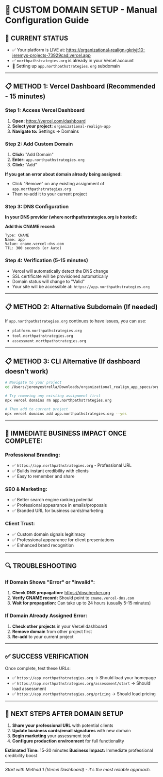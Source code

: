 # 🎯 CUSTOM DOMAIN SETUP - Manual Configuration Guide

## 🚀 **CURRENT STATUS**
- ✅ Your platform is LIVE at: https://organizational-realign-gkriyjt10-jeremys-projects-73929cad.vercel.app
- ✅ `northpathstrategies.org` is already in your Vercel account
- 🔄 Setting up `app.northpathstrategies.org` subdomain

---

## 📋 **METHOD 1: Vercel Dashboard (Recommended - 15 minutes)**

### Step 1: Access Vercel Dashboard
1. **Open:** https://vercel.com/dashboard
2. **Select your project:** `organizational-realign-app`
3. **Navigate to:** Settings → Domains

### Step 2: Add Custom Domain
1. **Click:** "Add Domain"
2. **Enter:** `app.northpathstrategies.org`
3. **Click:** "Add"

**If you get an error about domain already being assigned:**
- Click "Remove" on any existing assignment of `app.northpathstrategies.org`
- Then re-add it to your current project

### Step 3: DNS Configuration
**In your DNS provider (where northpathstrategies.org is hosted):**

**Add this CNAME record:**
```
Type: CNAME
Name: app
Value: cname.vercel-dns.com
TTL: 300 seconds (or Auto)
```

### Step 4: Verification (5-15 minutes)
- Vercel will automatically detect the DNS change
- SSL certificate will be provisioned automatically
- Domain status will change to "Valid"
- Your site will be accessible at: `https://app.northpathstrategies.org`

---

## 📋 **METHOD 2: Alternative Subdomain (If needed)**

If `app.northpathstrategies.org` continues to have issues, you can use:
- `platform.northpathstrategies.org`
- `tool.northpathstrategies.org`
- `assessment.northpathstrategies.org`

---

## 📋 **METHOD 3: CLI Alternative (If dashboard doesn't work)**

```bash
# Navigate to your project
cd /Users/jeremyestrella/Downloads/organizational_realign_app_specs/organizational_realign_app

# Try removing any existing assignment first
npx vercel domains rm app.northpathstrategies.org

# Then add to current project
npx vercel domains add app.northpathstrategies.org --yes
```

---

## 🎯 **IMMEDIATE BUSINESS IMPACT ONCE COMPLETE:**

### Professional Branding:
- ✅ `https://app.northpathstrategies.org` - Professional URL
- ✅ Builds instant credibility with clients
- ✅ Easy to remember and share

### SEO & Marketing:
- ✅ Better search engine ranking potential
- ✅ Professional appearance in emails/proposals
- ✅ Branded URL for business cards/marketing

### Client Trust:
- ✅ Custom domain signals legitimacy
- ✅ Professional appearance for client presentations
- ✅ Enhanced brand recognition

---

## 🔍 **TROUBLESHOOTING**

### If Domain Shows "Error" or "Invalid":
1. **Check DNS propagation:** https://dnschecker.org
2. **Verify CNAME record:** Should point to `cname.vercel-dns.com`
3. **Wait for propagation:** Can take up to 24 hours (usually 5-15 minutes)

### If Domain Already Assigned Error:
1. **Check other projects** in your Vercel dashboard
2. **Remove domain** from other project first
3. **Re-add** to your current project

---

## ✅ **SUCCESS VERIFICATION**

Once complete, test these URLs:
- ✅ `https://app.northpathstrategies.org` → Should load your homepage
- ✅ `https://app.northpathstrategies.org/assessment/start` → Should load assessment
- ✅ `https://app.northpathstrategies.org/pricing` → Should load pricing

---

## 🚀 **NEXT STEPS AFTER DOMAIN SETUP**

1. **Share your professional URL** with potential clients
2. **Update business cards/email signatures** with new domain
3. **Begin marketing** your assessment tool
4. **Configure production environment** for full functionality

**Estimated Time:** 15-30 minutes
**Business Impact:** Immediate professional credibility boost

---

*Start with Method 1 (Vercel Dashboard) - it's the most reliable approach.*
